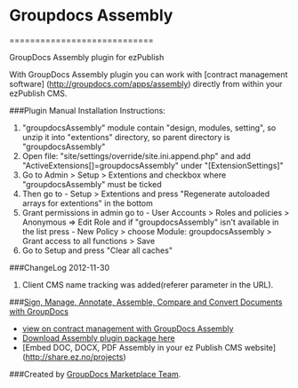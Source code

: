 # Groupdocs Assembly
============================

GroupDocs Assembly plugin for ezPublish

With GroupDocs Assembly plugin you can work with [contract management software] (http://groupdocs.com/apps/assembly) directly from within your ezPublish CMS.

###Plugin Manual Installation Instructions:
1. "groupdocsAssembly" module contain "design, modules, setting", so unzip it into "extentions" directory, so parent directory is "groupdocsAssembly"
2. Open file: "site/settings/override/site.ini.append.php" and add "ActiveExtensions[]=groupdocsAssembly" under "[ExtensionSettings]"
3. Go to Admin > Setup > Extentions and checkbox where "groupdocsAssembly" must be ticked
4. Then go to - Setup > Extentions and press "Regenerate autoloaded arrays for extentions" in the bottom
5. Grant permissions in admin go to - User Accounts > Roles and policies > Anonymous => Edit Role and if "groupdocsAssembly" isn't available in the list press - New Policy > choose Module: groupdocsAssembly > Grant access to all functions > Save
6. Go to Setup and press "Clear all caches"

###ChangeLog
2012-11-30
1.  Client CMS name tracking was added(referer parameter in the URL).

###[Sign, Manage, Annotate, Assemble, Compare and Convert Documents with GroupDocs](http://groupdocs.com)
* [view on contract management with GroupDocs Assembly](http://groupdocs.com/apps/assembly)
* [Download Assembly plugin package here](https://github.com/groupdocs/ez-assembly)
* [Embed DOC, DOCX, PDF Assembly in your ez Publish CMS website] (http://share.ez.no/projects)

###Created by [GroupDocs Marketplace Team](http://groupdocs.com/marketplace/).
